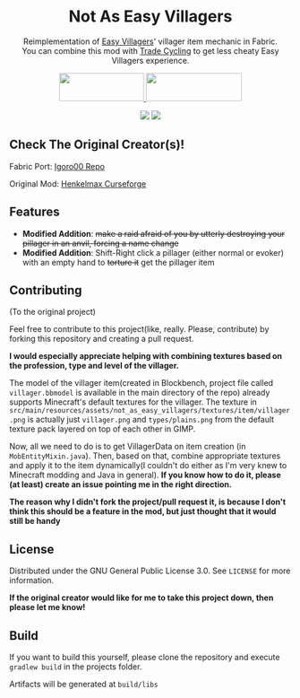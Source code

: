 <h1 align="center">Not As Easy Villagers</h1>
<p align="center">Reimplementation of <a href="https://github.com/henkelmax/easy-villagers">Easy Villagers</a>' villager item mechanic in Fabric.<br> You can combine this mod with <a href="https://www.curseforge.com/minecraft/mc-mods/trade-cycling">Trade Cycling</a> to get less cheaty Easy Villagers experience.</p>



<p align="center">
  <a title="Fabric API" href="https://github.com/FabricMC/fabric">
    <img src="https://i.imgur.com/Ol1Tcf8.png" width="151" height="50" />
  </a>
  <a title="Fabric Language Kotlin" href="https://github.com/FabricMC/fabric-language-kotlin" target="_blank" rel="noopener noreferrer">
    <img src="https://i.imgur.com/c1DH9VL.png" width="171" height="50" />
  </a>
</p>
<p align="center">
  <a href="https://github.com/igoro00/not-as-easy-villagers/actions"><img src="https://github.com/igoro00/not-as-easy-villagers/actions/workflows/build.yml/badge.svg"/></a>
  <a href="https://opensource.org/licenses/GPL-3.0"><img src="https://img.shields.io/badge/License-GPL%203.0-brightgreen.svg"></a>
</p>

## Check The Original Creator(s)!
Fabric Port: [Igoro00 Repo](https://github.com/igoro00/not-as-easy-villagers/)

Original Mod: [Henkelmax Curseforge](https://www.curseforge.com/minecraft/mc-mods/easy-villagers)


## Features
 - **Modified Addition**: ~~make a raid afraid of you by utterly destroying your pillager in an anvil, forcing a name change~~
 - **Modified Addition**: Shift-Right click a pillager (either normal or evoker) with an empty hand to ~~torture it~~ get the pillager item

## Contributing
(To the original project)

Feel free to contribute to this project(like, really. Please, contribute) by forking this repository and creating a pull request.

**I would especially appreciate helping with combining textures based on the profession, type and level of the villager.**

The model of the villager item(created in Blockbench, project file called `villager.bbmodel` is available in the main directory of the repo) already supports Minecraft's default textures for the villager. The texture in `src/main/resources/assets/not_as_easy_villagers/textures/item/villager.png` is actually just `villager.png` and `types/plains.png` from the default texture pack layered on top of each other in GIMP.

Now, all we need to do is to get VillagerData on item creation (in `MobEntityMixin.java`). Then, based on that, combine appropriate textures and apply it to the item dynamically(I couldn't do either as I'm very knew to Minecraft modding and Java in general). **If you know how to do it, please (at least) create an issue pointing me in the right direction.** 

**The reason why I didn't fork the project/pull request it, is because I don't think this should be a feature in the mod, but just thought that it would still be handy**

## License
Distributed under the GNU General Public License 3.0. See `LICENSE` for more information.

**If the original creator would like for me to take this project down, then please let me know!**

## Build
If you want to build this yourself, please clone the repository and execute `gradlew build` in the projects folder. 

Artifacts will be generated at `build/libs`
